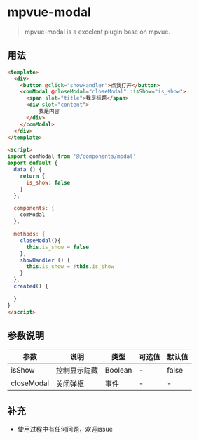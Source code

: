 # mpvue-modal

> mpvue-modal is a excelent plugin base on mpvue.


## 用法

```html
<template>
  <div>
    <button @click="showHandler">点我打开</button>
    <comModal @closeModal="closeModal" :isShow="is_show">
      <span slot="title">我是标题</span>
      <div slot="content">
          我是内容
      </div>
    </comModal>
  </div>
</template>

<script>
import comModal from '@/components/modal'
export default {
  data () {
    return {
      is_show: false
    }
  },

  components: {
    comModal
  },

  methods: {
    closeModal(){
      this.is_show = false
    },
    showHandler () {
      this.is_show = !this.is_show
    }
  },
  created() {

  }
}
</script>

```

## 参数说明

| 参数        | 说明                      | 类型      | 可选值  | 默认值    |
| ---------  | ----------------------- | ------- | ---- | ------ |
| isShow    | 控制显示隐藏     | Boolean | -    | false   |
| closeModal | 关闭弹框 | 事件 | - | - |

## 补充

- 使用过程中有任何问题，欢迎issue
